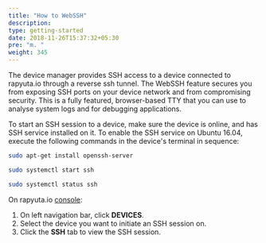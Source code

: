 ```yaml
---
title: "How to WebSSH"
description:
type: getting-started
date: 2018-11-26T15:37:32+05:30
pre: "m. "
weight: 345
---
```

The device manager provides SSH access to a device connected to rapyuta.io
through a reverse ssh tunnel. The WebSSH feature secures you from exposing SSH
ports on your device network and from compromising security. This is a fully
featured, browser-based TTY that you can use to analyse system logs and for
debugging applications.

To start an SSH session to a device, make sure the device is online, and has
SSH service installed on it. To enable the SSH service on Ubuntu 16.04, execute
the following commands in the device's terminal in sequence:

```bash
sudo apt-get install openssh-server
```

```bash
sudo systemctl start ssh
```

```bash
sudo systemctl status ssh
```

On rapyuta.io [console](https://console.rapyuta.io):

1. On left navigation bar, click **DEVICES**.
2. Select the device you want to initiate an SSH session on.
3. Click the **SSH** tab to view the SSH session.
